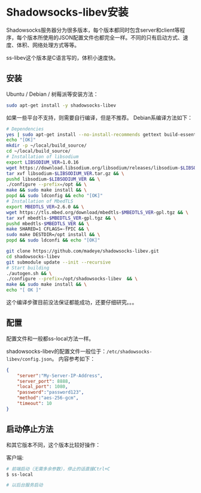 # Shadowsocks-libev安装

Shadowsocks服务器分为很多版本，每个版本都同时包含server和client等程序，每个版本所使用的JSON配置文件也都完全一样。不同的只有启动方式、速度、体积、网络处理方式等等。

ss-libev这个版本是C语言写的，体积小速度快。


## 安装

Ubuntu / Debian / 树莓派等安装方法：
```sh
sudo apt-get install -y shadowsocks-libev
```

如果一些平台不支持，则需要自行编译，但是不推荐。
Debian系编译方法如下：
```sh
# Dependencies
yes | sudo apt-get install --no-install-recommends gettext build-essential autoconf libtool libpcre3-dev asciidoc xmlto libev-dev libc-ares-dev automake libmbedtls-dev libsodium-devA && \
echo "[OK]"
mkdir -p ~/local/build_source/
cd ~/local/build_source/
# Installation of libsodium
export LIBSODIUM_VER=1.0.16
wget https://download.libsodium.org/libsodium/releases/libsodium-$LIBSODIUM_VER.tar.gz && \
tar xvf libsodium-$LIBSODIUM_VER.tar.gz && \
pushd libsodium-$LIBSODIUM_VER && \
./configure --prefix=/opt && \
make && sudo make install && \
popd && sudo ldconfig && echo "[OK]"
# Installation of MbedTLS
export MBEDTLS_VER=2.6.0 && \
wget https://tls.mbed.org/download/mbedtls-$MBEDTLS_VER-gpl.tgz && \
tar xvf mbedtls-$MBEDTLS_VER-gpl.tgz && \
pushd mbedtls-$MBEDTLS_VER && \
make SHARED=1 CFLAGS=-fPIC && \
sudo make DESTDIR=/opt install && \
popd && sudo ldconfi && echo "[OK]"

git clone https://github.com/madeye/shadowsocks-libev.git
cd shadowsocks-libev
git submodule update --init --recursive
# Start building
./autogen.sh && \
./configure --prefix=/opt/shadowsocks-libev  && \
make && sudo make install && \
echo "[ OK ]"
```

这个编译步骤目前没法保证都能成功，还要仔细研究。。。


## 配置

配置文件和一般都ss-local方法一样。

shadowsocks-libev的配置文件一般位于：`/etc/shadowsocks-libev/config.json`。
内容参考如下：
```json
{
    "server":"My-Server-IP-Address",
    "server_port": 8888,
    "local_port": 1080,
    "password":"password123",
    "method":"aes-256-gcm",
    "timeout": 10
}
```


## 启动停止方法



和其它版本不同，这个版本比较好操作：

客户端:
```sh
# 前端启动（无需多余参数），停止的话直接Ctrl+C
$ ss-local

# 以后台服务启动

```
